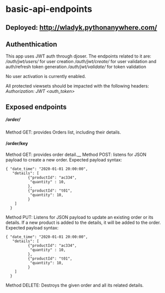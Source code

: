 # basic-api-endpoints

## Deployed: http://wladyk.pythonanywhere.com/

## Authenthication

This app uses JWT auth through djoser. The endpoints related to it are:
_/auth/jwt/users/_ for user creation
_/auth/jwt/create/_ for user validation and auth/refresh token generation
_/auth/jwt/validate/_ for token validation

No user activation is currently enabled.

All protected viewsets should be impacted with the following headers:
_Authorization: JWT <auth_token>_ 

## Exposed endpoints

##### /order/
Method GET: provides Orders list, including their details.

#### /order/key
Method GET: provides order detail.__
Method POST: listens for JSON payload to create a new order. Expected payload syntax:
```
{ "date_time": "2020-01-01 20:00:00",
   "details": [
          {"productId": "ac334",
           "quantity" : 10,
          },
          {"productId": "t01",
           "quantity": 10,
          }
    ]
  }
```
Method PUT: Listens for JSON payload to update an existing order or its details. If a new product is added to the details, it will be added to the order. Expected payload syntax: 
```
{ "date_time": "2020-01-01 20:00:00",
   "details": [
          {"productId": "ac334",
           "quantity" : 10,
          },
          {"productId": "t01",
           "quantity": 10,
          }
    ]
  }
```
Method DELETE: Destroys the given order and all its related details.

